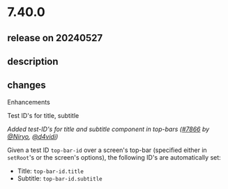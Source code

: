 # 7.40.0

## release on 20240527
## description
## changes
Enhancements

Test ID's for title, subtitle

<em>Added test-ID's for title and subtitle component in top-bars (<a class="issue-link js-issue-link" data-error-text="Failed to load title" data-id="2242206534" data-permission-text="Title is private" data-url="https://github.com/wix/react-native-navigation/issues/7866" data-hovercard-type="pull_request" data-hovercard-url="/wix/react-native-navigation/pull/7866/hovercard" href="https://github.com/wix/react-native-navigation/pull/7866">#7866</a> by <a class="user-mention notranslate" data-hovercard-type="user" data-hovercard-url="/users/Niryo/hovercard" data-octo-click="hovercard-link-click" data-octo-dimensions="link_type:self" href="https://github.com/Niryo">@Niryo</a>, <a class="user-mention notranslate" data-hovercard-type="user" data-hovercard-url="/users/d4vidi/hovercard" data-octo-click="hovercard-link-click" data-octo-dimensions="link_type:self" href="https://github.com/d4vidi">@d4vidi</a>)</em>

Given a test ID <code>top-bar-id</code> over a screen's top-bar (specified either in <code>setRoot</code>'s or the screen's options), the following ID's are automatically set:

* Title: <code>top-bar-id.title</code>
* Subtitle: <code>top-bar-id.subtitle</code>

